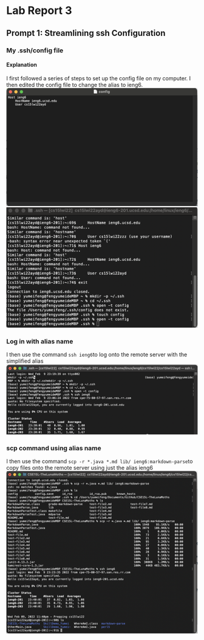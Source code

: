 # Lab Report 3 
## Prompt 1: Streamlining ssh Configuration
### My .ssh/config file
#### Explanation
I first followed a series of steps to set up the config file on my computer. I then edited the config file to change the alias to ieng6. 
![Image](configFile.png)
![Image](createConfig.png)


### Log in with alias name 
I then use the command `ssh ieng6`to log onto the remote server with the simplified alias 
![Image](login.png)

### scp command using alias name 
I then use the command `scp -r *.java *.md lib/ ieng6:markdown-parse`to copy files onto the remote server using just the alias ieng6
![Image](scp.png)
